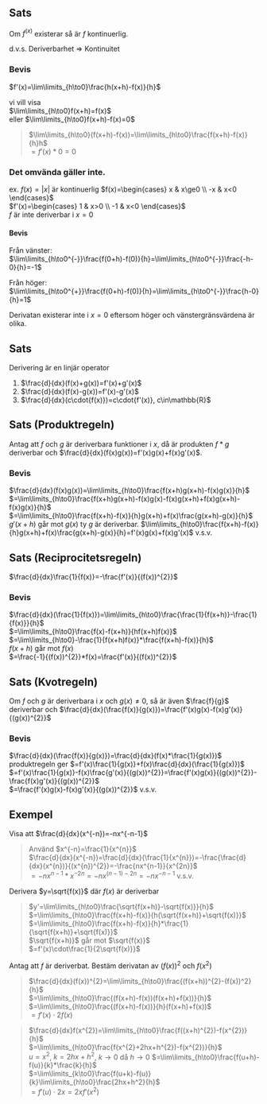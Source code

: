 ## Sats

Om $f^(x)$ existerar så är $f$ kontinuerlig.  

d.v.s. Deriverbarhet $\Rightarrow$ Kontinuitet  

### Bevis

$f'(x)=\lim\limits_{h\to0}\frac{h(x+h)-f(x)}{h}$   

vi vill visa  
$\lim\limits_{h\to0}f(x+h)=f(x)$  
eller $\lim\limits_{h\to0}f(x+h)-f(x)=0$

> $\lim\limits_{h\to0}(f(x+h)-f(x))=\lim\limits_{h\to0}\frac{f(x+h)-f(x)}{h}h$  
> $=f'(x)*0=0$


### Det omvända gäller inte.

ex. $f(x)=|x|$ är kontinuerlig
$f(x)=\begin{cases}  x  & x\ge0 \\  -x & x<0 \end{cases}$  
$f'(x)=\begin{cases}  1  & x>0 \\  -1 & x<0 \end{cases}$  
$f$ är inte deriverbar i $x=0$  

#### Bevis

Från vänster:  
$\lim\limits_{h\to0^{-}}\frac{f(0+h)-f(0)}{h}=\lim\limits_{h\to0^{-}}\frac{-h-0}{h}=-1$  

Från höger:  
$\lim\limits_{h\to0^{+}}\frac{f(0+h)-f(0)}{h}=\lim\limits_{h\to0^{-}}\frac{h-0}{h}=1$  

Derivatan existerar inte i $x=0$ eftersom höger och vänstergränsvärdena är olika.  

## Sats

Derivering är en linjär operator  
1. $\frac{d}{dx}(f(x)+g(x))=f'(x)+g'(x)$  
2. $\frac{d}{dx}(f(x)-g(x))=f'(x)-g'(x)$  
3. $\frac{d}{dx}(c\cdot{f(x)})=c\cdot{f'(x)}, c\in\mathbb{R}$  

## Sats (Produktregeln)

Antag att $f$ och $g$ är deriverbara funktioner i $x$, då är produkten $f*g$ deriverbar och $\frac{d}{dx}(f(x)g(x))=f'(x)g(x)+f(x)g'(x)$.  

### Bevis

$\frac{d}{dx}(f(x)g(x))=\lim\limits_{h\to0}\frac{f(x+h)g(x+h)-f(x)g(x)}{h}$  
$=\lim\limits_{h\to0}\frac{f(x+h)g(x+h)-f(x)g(x)-f(x)g(x+h)+f(x)g(x+h)-f(x)g(x)}{h}$  
$=\lim\limits_{h\to0}\frac{f(x+h)-f(x)}{h}g(x+h)+f(x)\frac{g(x+h)-g(x)}{h}$  
$g'(x+h)$ går mot $g(x)$ ty $g$ är deriverbar.
$\lim\limits_{h\to0}\frac{f(x+h)-f(x)}{h}g(x+h)+f(x)\frac{g(x+h)-g(x)}{h}=f'(x)g(x)+f(x)g'(x)$ v.s.v.  

## Sats (Reciprocitetsregeln)

$\frac{d}{dx}\frac{1}{f(x)}=-\frac{f'(x)}{(f(x))^{2}}$  

### Bevis

$\frac{d}{dx}(\frac{1}{f(x)})=\lim\limits_{h\to0}\frac{\frac{1}{f(x+h)}-\frac{1}{f(x)}}{h}$  
$=\lim\limits_{h\to0}\frac{f(x)-f(x+h)}{hf(x+h)f(x)}$  
$=\lim\limits_{h\to0}-\frac{1}{f(x+h)f(x)}*\frac{f(x+h)-f(x)}{h}$  
$f(x+h)$ går mot $f(x)$  
$=\frac{-1}{(f(x))^{2}}*f(x)=\frac{f'(x)}{(f(x))^{2}}$  

## Sats (Kvotregeln)

Om $f$ och $g$ är deriverbara i $x$ och $g(x)\ne0$, så är även $\frac{f}{g}$ deriverbar och $\frac{d}{dx}(\frac{f(x)}{g(x)})=\frac{f'(x)g(x)-f(x)g'(x)}{(g(x))^{2}}$  

### Bevis

$\frac{d}{dx}(\frac{f(x)}{g(x)})=\frac{d}{dx}(f(x)*\frac{1}{g(x)})$  
produktregeln ger
$=f'(x)\frac{1}{g(x)}+f(x)\frac{d}{dx}(\frac{1}{g(x)})$  
$=f'(x)\frac{1}{g(x)}-f(x)\frac{g'(x)}{(g(x))^{2}}=\frac{f'(x)g(x)}{(g(x))^{2}}-\frac{f(x)g'(x)}{(g(x))^{2}}$  
$=\frac{f'(x)g(x)-f(x)g'(x)}{(g(x))^{2}}$ v.s.v.  

## Exempel

Visa att $\frac{d}{dx}(x^{-n})=-nx^{-n-1}$  

> Använd $x^{-n}=\frac{1}{x^{n}}$  
> $\frac{d}{dx}(x^{-n})=\frac{d}{dx}(\frac{1}{x^{n}})=-\frac{\frac{d}{dx}(x^{n})}{(x^{n})^{2}}=-\frac{nx^{n-1}}{x^{2n}}$  
> $=-nx^{n-1}*x^{-2n}=-nx^{(n-1)-2n}=-nx^{-n-1}$ v.s.v.  


Derivera $y=\sqrt{f(x)}$ där $f(x)$ är deriverbar

> $y'=\lim\limits_{h\to0}\frac{\sqrt{f(x+h)}-\sqrt{f(x)}}{h}$  
> $=\lim\limits_{h\to0}\frac{f(x+h)-f(x)}{h(\sqrt{f(x+h)}+\sqrt{f(x)}}$  
> $=\lim\limits_{h\to0}\frac{f(x+h)-f(x)}{h}*\frac{1}{\sqrt{f(x+h)}+\sqrt{f(x)}}$  
> $\sqrt{f(x+h)}$ går mot $\sqrt{f(x)}$  
> $=f'(x)\cdot\frac{1}{2\sqrt{f(x)}}$  


Antag att $f$ är deriverbat. Bestäm derivatan av $(f(x))^{2}$ och $f(x^{2})$  

> $\frac{d}{dx}(f(x))^{2}=\lim\limits_{h\to0}\frac{(f(x+h))^{2}-(f(x))^2}{h}$  
> $=\lim\limits_{h\to0}\frac{(f(x+h)-f(x))(f(x+h)+f(x))}{h}$  
> $=\lim\limits_{h\to0}\frac{(f(x+h)-f(x))}{h}(f(x+h)+f(x))$  
> $=f'(x)\cdot2f(x)$  

> $\frac{d}{dx}f(x^{2})=\lim\limits_{h\to0}\frac{f((x+h)^{2})-f(x^{2})}{h}$  
> $=\lim\limits_{h\to0}\frac{f(x^{2}+2hx+h^{2})-f(x^{2})}{h}$  
> $u=x^{2}$, $k=2hx+h^{2}$, $k\to0$ då $h\to0$
> $=\lim\limits_{h\to0}\frac{f(u+h)-f(u)}{k}*\frac{k}{h}$  
> $=\lim\limits_{k\to0}\frac{f(u+k)-f(u)}{k}\lim\limits_{h\to0}\frac{2hx+h^2}{h}$  
> $=f'(u)\cdot2x=2xf'(x^{2})$  

